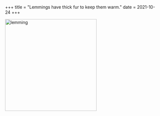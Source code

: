 +++
title = "Lemmings have thick fur to keep them warm."
date = 2021-10-24
+++

<img src="https://upload.wikimedia.org/wikipedia/commons/e/ef/Tunturisopuli_Lemmus_Lemmus.jpg" alt="lemming" width="300">
